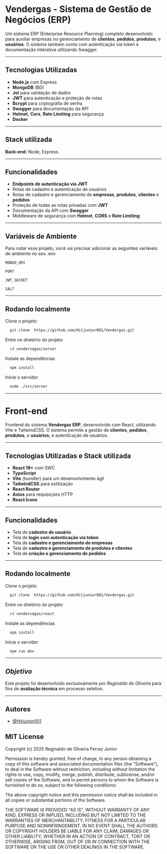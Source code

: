# Vendergas - Sistema de Gestão de Negócios (ERP)

Um sistema ERP (Enterprise Resource Planning) completo desenvolvido para auxiliar empresas no gerenciamento de **clientes**, **pedidos**, **produtos**, e **usuários**. O sistema também conta com autenticação via token e documentação interativa utilizando Swagger.

---
## Tecnologias Utilizadas

- **Node.js** com Express
- **MongoDB** (BD)
- **Joi** para validação de dados
- **JWT** para autenticação e proteção de rotas
- **Bcrypt** para criptografia de senha
- **Swagger** para documentação da API
- **Helmet**, **Cors**, **Rate Limiting** para segurança
- **Docker** 

---
## Stack utilizada

**Back-end:** Node, Express.

---

## Funcionalidades

- **Endpoints de autenticação via JWT**
- Rotas de cadastro e autenticação de usuários
- Rotas de cadastro e gerenciamento de **empresas**, **produtos**, **clientes** e **pedidos**
- Proteção de todas as rotas privadas com **JWT**
- Documentação da API com **Swagger**
- Middleware de segurança com **Helmet**, **CORS** e **Rate Limiting**

---

## Variáveis de Ambiente

Para rodar esse projeto, você vai precisar adicionar as seguintes variáveis de ambiente no seu .env

`MONGO_URI`

`PORT`

`JWT_SECRET`

`SALT`

---

## Rodando localmente

Clone o projeto

```bash
  git clone  https://github.com/Hitjunior001/Vendergas.git
```

Entre no diretório do projeto

```bash
  cd vendervagas/server
```

Instale as dependências

```bash
  npm install
```

Inicie o servidor

```bash
  node ./src/server
```
---
# Front-end

Frontend do sistema **Vendergas ERP**, desenvolvido com React, utilizando Vite e TailwindCSS. O sistema permite a gestão de **clientes**, **pedidos**, **produtos**, e **usuários**, e autenticação de usuários.

---

## Tecnologias Utilizadas e Stack utilizada

- **React 19+** com SWC
- **TypeScript**
- **Vite** (bundler) para um desenvolvimento ágil
- **TailwindCSS** para estilização
- **React Router**
- **Axios** para requisições HTTP
- **React Icons**

---

## Funcionalidades

- Tela de **cadastro de usuário**
- Tela de **login com autenticação via token**
- Tela de **cadastro e gerenciamento de empresas**
- Tela de **cadastro e gerenciamento de produtos e clientes**
- Tela de **criação e gerenciamento de pedidos**

---

## Rodando localmente

Clone o projeto

```bash
  git clone  https://github.com/Hitjunior001/Vendergas.git
```

Entre no diretório do projeto

```bash
  cd vendervagas/react
```

Instale as dependências

```bash
  npm install
```

Inicie o servidor

```bash
  npm run dev
```
---

## *Objetivo* 

Este projeto foi desenvolvido exclusivamente por *Reginaldo de Oliveira* para fins de **avaliação técnica** em processo seletivo.  

---

## Autores

- [@Hitjunior001](https://www.github.com/hitjunior001)

## MIT License

Copyright (c) 2025 Reginaldo de Oliveira Ferraz Junior

Permission is hereby granted, free of charge, to any person obtaining a copy
of this software and associated documentation files (the "Software"), to deal
in the Software without restriction, including without limitation the rights
to use, copy, modify, merge, publish, distribute, sublicense, and/or sell
copies of the Software, and to permit persons to whom the Software is
furnished to do so, subject to the following conditions:

The above copyright notice and this permission notice shall be included in all
copies or substantial portions of the Software.

THE SOFTWARE IS PROVIDED "AS IS", WITHOUT WARRANTY OF ANY KIND, EXPRESS OR
IMPLIED, INCLUDING BUT NOT LIMITED TO THE WARRANTIES OF MERCHANTABILITY,
FITNESS FOR A PARTICULAR PURPOSE AND NONINFRINGEMENT. IN NO EVENT SHALL THE
AUTHORS OR COPYRIGHT HOLDERS BE LIABLE FOR ANY CLAIM, DAMAGES OR OTHER
LIABILITY, WHETHER IN AN ACTION OF CONTRACT, TORT OR OTHERWISE, ARISING FROM,
OUT OF OR IN CONNECTION WITH THE SOFTWARE OR THE USE OR OTHER DEALINGS IN THE
SOFTWARE.

